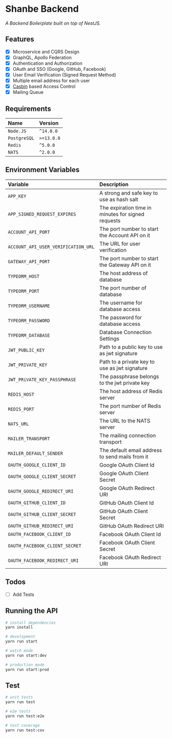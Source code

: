 # Shanbe Backend

_A Backend Boilerplate built on top of NestJS._

## Features

- [x] Microservice and CQRS Design
- [x] GraphQL, Apollo Federation
- [x] Authentication and Authorization
- [x] OAuth and SSO (Google, GitHub, Facebook)
- [x] User Email Verification (Signed Request Method)
- [x] Multiple email address for each user
- [x] [Casbin](https://casbin.org) based Access Control
- [x] Mailing Queue

## Requirements

| Name         | Version    |
| :----------- | :--------- |
| `Node.JS`    | `^14.0.0`  |
| `PostgreSQL` | `>=13.0.0` |
| `Redis`      | `^5.0.0`   |
| `NATS`       | `^2.0.0`   |

## Environment Variables

| Variable                            | Description                                        |
| :---------------------------------- | :------------------------------------------------- |
| `APP_KEY`                           | A strong and safe key to use as hash salt          |
| `APP_SIGNED_REQUEST_EXPIRES`        | The expiration time in minutes for signed requests |
| `ACCOUNT_API_PORT`                  | The port number to start the Account API on it     |
| `ACCOUNT_API_USER_VERIFICATION_URL` | The URL for user verification                      |
| `GATEWAY_API_PORT`                  | The port number to start the Gateway API on it     |
| `TYPEORM_HOST`                      | The host address of database                       |
| `TYPEORM_PORT`                      | The port number of database                        |
| `TYPEORM_USERNAME`                  | The username for database access                   |
| `TYPEORM_PASSWORD`                  | The password for database access                   |
| `TYPEORM_DATABASE`                  | Database Connection Settings                       |
| `JWT_PUBLIC_KEY`                    | Path to a public key to use as jwt signature       |
| `JWT_PRIVATE_KEY`                   | Path to a private key to use as jwt signature      |
| `JWT_PRiVATE_KEY_PASSPHRASE`        | The passphrase belongs to the jwt private key      |
| `REDIS_HOST`                        | The host address of Redis server                   |
| `REDIS_PORT`                        | The port number of Redis server                    |
| `NATS_URL`                          | The URL to the NATS server                         |
| `MAILER_TRANSPORT`                  | The mailing connection transport                   |
| `MAILER_DEFAULT_SENDER`             | The default email address to send mails from it    |
| `OAUTH_GOOGLE_CLIENT_ID`            | Google OAuth Client Id                             |
| `OAUTH_GOOGLE_CLIENT_SECRET`        | Google OAuth Client Secret                         |
| `OAUTH_GOOGLE_REDIRECT_URI`         | Google OAuth Redirect URI                          |
| `OAUTH_GITHUB_CLIENT_ID`            | GitHub OAuth Client Id                             |
| `OAUTH_GITHUB_CLIENT_SECRET`        | GitHub OAuth Client Secret                         |
| `OAUTH_GITHUB_REDIRECT_URI`         | GitHub OAuth Redirect URI                          |
| `OAUTH_FACEBOOK_CLIENT_ID`          | Facebook OAuth Client Id                           |
| `OAUTH_FACEBOOK_CLIENT_SECRET`      | Facebook OAuth Client Secret                       |
| `OAUTH_FACEBOOK_REDIRECT_URI`       | Facebook OAuth Redirect URI                        |

## Todos

- [ ] Add Tests

## Running the API

```bash
# install dependencies
yarn install

# development
yarn run start

# watch mode
yarn run start:dev

# production mode
yarn run start:prod
```

## Test

```bash
# unit tests
yarn run test

# e2e tests
yarn run test:e2e

# test coverage
yarn run test:cov
```
